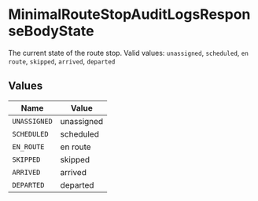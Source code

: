 # MinimalRouteStopAuditLogsResponseBodyState

The current state of the route stop.  Valid values: `unassigned`, `scheduled`, `en route`, `skipped`, `arrived`, `departed`


## Values

| Name         | Value        |
| ------------ | ------------ |
| `UNASSIGNED` | unassigned   |
| `SCHEDULED`  | scheduled    |
| `EN_ROUTE`   | en route     |
| `SKIPPED`    | skipped      |
| `ARRIVED`    | arrived      |
| `DEPARTED`   | departed     |